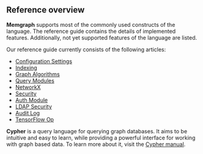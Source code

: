 ## Reference overview

**Memgraph** supports most of the commonly used constructs of the language. The
reference guide contains the details of implemented features. Additionally,
not yet supported features of the language are listed.

Our reference guide currently consists of the following articles:

  * [Configuration Settings](configuration.md)
  * [Indexing](indexing.md)
  * [Graph Algorithms](graph-algorithms.md)
  * [Query Modules](query_modules/query-modules.md)
  * [NetworkX](networkx/networkx.md)
  * [Security](security.md)
  * [Auth Module](auth-module.md)
  * [LDAP Security](ldap-security.md)
  * [Audit Log](audit-log.md)
  * [TensorFlow Op](tensorflow.md)

**Cypher** is a query language for querying graph databases. It aims to be intuitive and easy to learn, while
providing a powerful interface for working with graph based data. To learn more about it, visit the [Cypher manual](../cypher_manual/cypher-manual.md).